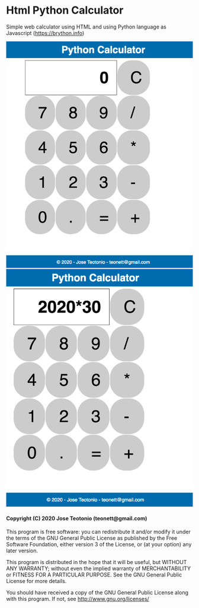 # Html Python Calculator
Simple web calculator using HTML and using Python language as Javascript (https://brython.info)

<img src="https://github.com/teonett/Html-Python-Calculator/blob/master/img/Calculator001.png">

<img src="https://github.com/teonett/Html-Python-Calculator/blob/master/img/Calculator002.png">

<h4>Copyright (C) 2020 Jose Teotonio (teonett@gmail.com)</h4>
<p>
This program is free software: you can redistribute it and/or modify it under the terms of the GNU General Public License as published by
the Free Software Foundation, either version 3 of the License, or (at your option) any later version.

This program is distributed in the hope that it will be useful, but WITHOUT ANY WARRANTY; without even the implied warranty of
MERCHANTABILITY or FITNESS FOR A PARTICULAR PURPOSE.  See the GNU General Public License for more details.

You should have received a copy of the GNU General Public License along with this program.  If not, see <http://www.gnu.org/licenses/>
</p>

